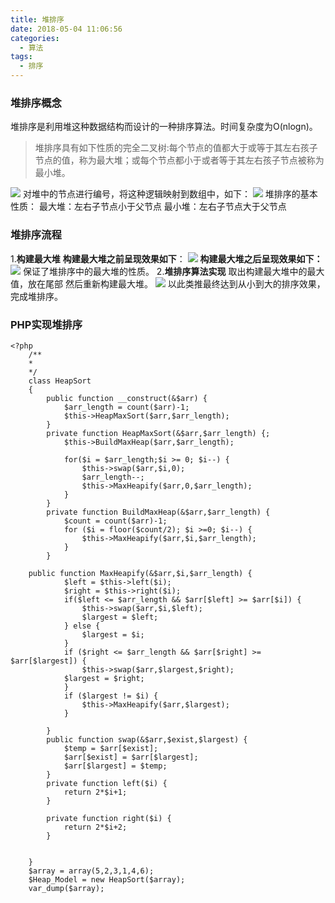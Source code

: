 ```yaml
---
title: 堆排序
date: 2018-05-04 11:06:56
categories:
  - 算法
tags:
  - 排序
---
```

### 堆排序概念
堆排序是利用堆这种数据结构而设计的一种排序算法。时间复杂度为O(nlogn)。
> 堆排序具有如下性质的完全二叉树:每个节点的值都大于或等于其左右孩子节点的值，称为最大堆；或每个节点都小于或者等于其左右孩子节点被称为最小堆。

![](http://ps-blog.oss-cn-beijing.aliyuncs.com/18-5-4/77248587.jpg)
对堆中的节点进行编号，将这种逻辑映射到数组中，如下：
![](http://ps-blog.oss-cn-beijing.aliyuncs.com/18-5-4/48665903.jpg)
堆排序的基本性质：
最大堆：左右子节点小于父节点
最小堆：左右子节点大于父节点

### 堆排序流程
1.**构建最大堆**
**构建最大堆之前呈现效果如下**：
![](http://ps-blog.oss-cn-beijing.aliyuncs.com/18-5-4/33025115.jpg)
**构建最大堆之后呈现效果如下：**
![](http://ps-blog.oss-cn-beijing.aliyuncs.com/18-5-4/90896261.jpg)
保证了堆排序中的最大堆的性质。
2.**堆排序算法实现**
取出构建最大堆中的最大值，放在尾部
然后重新构建最大堆。
![](http://ps-blog.oss-cn-beijing.aliyuncs.com/18-5-4/97733012.jpg)
以此类推最终达到从小到大的排序效果，完成堆排序。

### PHP实现堆排序

```
<?php
	/**
	* 
	*/
	class HeapSort 
	{
		public function __construct(&$arr) {
			$arr_length = count($arr)-1;
			$this->HeapMaxSort($arr,$arr_length);
		}
		private function HeapMaxSort(&$arr,$arr_length) {;
			$this->BuildMaxHeap($arr,$arr_length);
			
			for($i = $arr_length;$i >= 0; $i--) {
				$this->swap($arr,$i,0);
				$arr_length--;
				$this->MaxHeapify($arr,0,$arr_length);
			}
		}
		private function BuildMaxHeap(&$arr,$arr_length) {
			$count = count($arr)-1;
			for ($i = floor($count/2); $i >=0; $i--) {
				$this->MaxHeapify($arr,$i,$arr_length);
			}
		}

	public function MaxHeapify(&$arr,$i,$arr_length) {
			$left = $this->left($i);
			$right = $this->right($i);
			if($left <= $arr_length && $arr[$left] >= $arr[$i]) {
				$this->swap($arr,$i,$left);
				$largest = $left;
			} else {
				$largest = $i;
			}
			if ($right <= $arr_length && $arr[$right] >= $arr[$largest]) {
				$this->swap($arr,$largest,$right);
			$largest = $right;
			}
			if ($largest != $i) {
				$this->MaxHeapify($arr,$largest);
			}
			
		}
		public function swap(&$arr,$exist,$largest) {
			$temp = $arr[$exist];
			$arr[$exist] = $arr[$largest];
			$arr[$largest] = $temp;
		}
		private function left($i) {
			return 2*$i+1;
		}

		private function right($i) {
			return 2*$i+2;
		}


	}
	$array = array(5,2,3,1,4,6);
	$Heap_Model = new HeapSort($array);
	var_dump($array);
```


